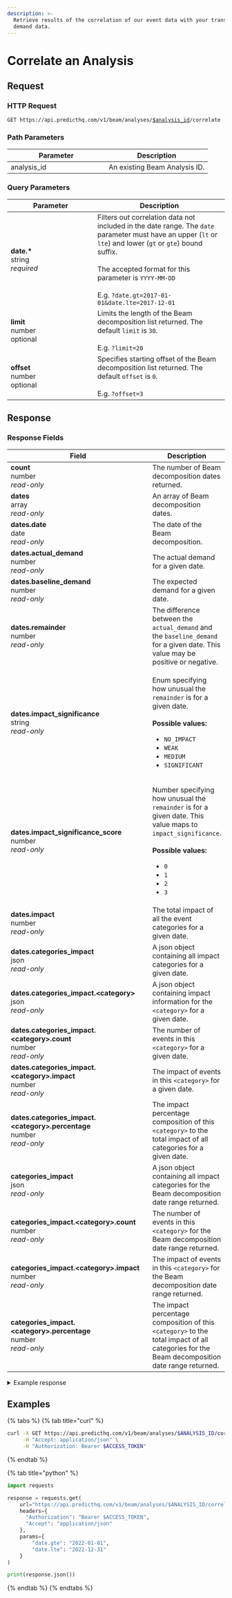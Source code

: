 ```yaml
---
description: >-
  Retrieve results of the correlation of our event data with your transactional
  demand data.
---
```


# Correlate an Analysis

## Request

### HTTP Request

<pre class="language-apacheconf"><code class="lang-apacheconf">GET https://api.predicthq.com/v1/beam/analyses/<a data-footnote-ref href="#user-content-fn-1">$analysis_id</a>/correlate
</code></pre>

### Path Parameters

<table><thead><tr><th width="211">Parameter</th><th>Description</th></tr></thead><tbody><tr><td>analysis_id</td><td>An existing Beam Analysis ID.</td></tr></tbody></table>

### Query Parameters

<table><thead><tr><th width="185">Parameter</th><th>Description</th></tr></thead><tbody><tr><td><strong>date.*</strong><br>string<br><em>required</em></td><td>Filters out correlation data not included in the date range. The <code>date</code> parameter must have an upper (<code>lt</code> or <code>lte</code>) and lower (<code>gt</code> or <code>gte</code>) bound suffix.<br><br>The accepted format for this parameter is <code>YYYY-MM-DD</code><br><br>E.g. <code>?date.gt=2017-01-01&#x26;date.lte=2017-12-01</code></td></tr><tr><td><strong>limit</strong><br>number<br>optional</td><td>Limits the length of the Beam decomposition list returned. The default <code>limit</code> is <code>30</code>.<br><br>E.g. <code>?limit=20</code></td></tr><tr><td><strong>offset</strong><br>number<br>optional</td><td>Specifies starting offset of the Beam decomposition list returned. The default <code>offset</code> is <code>0</code>.<br><br>E.g. <code>?offset=3</code></td></tr></tbody></table>

## Response

### Response Fields

<table><thead><tr><th width="421">Field</th><th>Description</th></tr></thead><tbody><tr><td><strong>count</strong><br>number<br><em>read-only</em></td><td>The number of Beam decomposition dates returned.</td></tr><tr><td><strong>dates</strong><br>array<br><em>read-only</em></td><td>An array of Beam decomposition dates.</td></tr><tr><td><strong>dates.date</strong><br>date<br><em>read-only</em></td><td>The date of the Beam decomposition.</td></tr><tr><td><strong>dates.actual_demand</strong><br>number<br><em>read-only</em></td><td>The actual demand for a given date.</td></tr><tr><td><strong>dates.baseline_demand</strong><br>number<br><em>read-only</em></td><td>The expected demand for a given date.</td></tr><tr><td><strong>dates.remainder</strong><br>number<br><em>read-only</em></td><td>The difference between the <code>actual_demand</code> and the <code>baseline_demand</code> for a given date. This value may be positive or negative.</td></tr><tr><td><strong>dates.impact_significance</strong><br>string<br><em>read-only</em></td><td><p>Enum specifying how unusual the <code>remainder</code> is for a given date.<br><br><strong>Possible values:</strong></p><ul><li><code>NO_IMPACT</code></li><li><code>WEAK</code></li><li><code>MEDIUM</code></li><li><code>SIGNIFICANT</code></li></ul></td></tr><tr><td><strong>dates.impact_significance_score</strong><br>number<br><em>read-only</em></td><td><p>Number specifying how unusual the <code>remainder</code> is for a given date. This value maps to <code>impact_significance</code>.<br><br><strong>Possible values:</strong></p><ul><li><code>0</code></li><li><code>1</code></li><li><code>2</code></li><li><code>3</code></li></ul></td></tr><tr><td><strong>dates.impact</strong><br>number<br><em>read-only</em></td><td>The total impact of all the event categories for a given date.</td></tr><tr><td><strong>dates.categories_impact</strong><br>json<br><em>read-only</em></td><td>A json object containing all impact categories for a given date.</td></tr><tr><td><strong>dates.categories_impact.&#x3C;category></strong><br>json<br><em>read-only</em></td><td>A json object containing impact information for the <code>&#x3C;category></code> for a given date.</td></tr><tr><td><strong>dates.categories_impact.&#x3C;category>.count</strong><br>number<br><em>read-only</em></td><td>The number of events in this <code>&#x3C;category></code> for a given date.</td></tr><tr><td><strong>dates.categories_impact.&#x3C;category>.impact</strong><br>number<br><em>read-only</em></td><td>The impact of events in this <code>&#x3C;category></code> for a given date.</td></tr><tr><td><strong>dates.categories_impact.&#x3C;category>.percentage</strong><br>number<br><em>read-only</em></td><td>The impact percentage composition of this <code>&#x3C;category></code> to the total impact of all categories for a given date.</td></tr><tr><td><strong>categories_impact</strong><br>json<br><em>read-only</em></td><td>A json object containing all impact categories for the Beam decomposition date range returned.</td></tr><tr><td><strong>categories_impact.&#x3C;category>.count</strong><br>number<br><em>read-only</em></td><td>The number of events in this <code>&#x3C;category></code> for the Beam decomposition date range returned.</td></tr><tr><td><strong>categories_impact.&#x3C;category>.impact</strong><br>number<br><em>read-only</em></td><td>The impact of events in this <code>&#x3C;category></code> for the Beam decomposition date range returned.</td></tr><tr><td><strong>categories_impact.&#x3C;category>.percentage</strong><br>number<br><em>read-only</em></td><td>The impact percentage composition of this <code>&#x3C;category></code> to the total impact of all categories for the Beam decomposition date range returned.</td></tr></tbody></table>

<details>

<summary>Example response</summary>

Below is an example response:

```json
{
    "model_version": "0.5.0",
    "version": 0,
    "dates": [
        {
            "date": "2020-01-01",
            "actual_demand": 4637.25,
            "baseline_demand": 6768.664221719573,
            "remainder": -2131.414221719573,
            "impact_significance": "SIGNIFICANT",
            "impact_significance_score": 3,
            "impact": 0.0,
            "categories_impact": {
                "community": {
                    "count": 0,
                    "impact": 0,
                    "percentage": 0.0
                },
                "concerts": {
                    "count": 0,
                    "impact": 0,
                    "percentage": 0.0
                },
                "festivals": {
                    "count": 0,
                    "impact": 0,
                    "percentage": 0.0
                },
                "performing_arts": {
                    "count": 0,
                    "impact": 0,
                    "percentage": 0.0
                },
                "sports": {
                    "count": 0,
                    "impact": 0,
                    "percentage": 0.0
                },
                "conferences": {
                    "count": 0,
                    "impact": 0,
                    "percentage": 0.0
                },
                "expos": {
                    "count": 0,
                    "impact": 0,
                    "percentage": 0.0
                },
                "public_holidays": {
                    "count": 1,
                    "impact": 0,
                    "percentage": 0.0
                },
                "school_holidays": {
                    "count": 1,
                    "impact": 0,
                    "percentage": 0.0
                },
                "observances": {
                    "count": 0,
                    "impact": 0,
                    "percentage": 0.0
                }
            }
        }
    ],
    "count": 1,
    "categories_impact": {
        "community": {
            "count": 0,
            "impact": 0,
            "percentage": 0.0
        },
        "concerts": {
            "count": 0,
            "impact": 0,
            "percentage": 0.0
        },
        "festivals": {
            "count": 4,
            "impact": 11606.0,
            "percentage": 17.201719282644138
        },
        "performing_arts": {
            "count": 0,
            "impact": 0,
            "percentage": 0.0
        },
        "sports": {
            "count": 6,
            "impact": 16366.0,
            "percentage": 24.25670668445235
        },
        "conferences": {
            "count": 0,
            "impact": 0,
            "percentage": 0.0
        },
        "expos": {
            "count": 14,
            "impact": 39498.0,
            "percentage": 58.54157403290351
        },
        "public_holidays": {
            "count": 79,
            "impact": 0,
            "percentage": 0.0
        },
        "school_holidays": {
            "count": 387,
            "impact": 0,
            "percentage": 0.0
        },
        "observances": {
            "count": 10,
            "impact": 0,
            "percentage": 0.0
        }
    }
}
```

</details>

## Examples

{% tabs %}
{% tab title="curl" %}
```bash
curl -X GET https://api.predicthq.com/v1/beam/analyses/$ANALYSIS_ID/correlate?date.gte=2022-01-01&date.lte=2022-12-31 \
     -H "Accept: application/json" \
     -H "Authorization: Bearer $ACCESS_TOKEN"
```
{% endtab %}

{% tab title="python" %}
```python
import requests

response = requests.get(
    url="https://api.predicthq.com/v1/beam/analyses/$ANALYSIS_ID/correlate",
    headers={
      "Authorization": "Bearer $ACCESS_TOKEN",
      "Accept": "application/json"
    },
    params={
        "date.gte": "2022-01-01",
        "date.lte": "2022-12-31"
    }
)

print(response.json())
```
{% endtab %}
{% endtabs %}

[^1]: An existing Beam Analysis ID.
